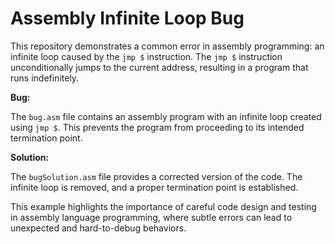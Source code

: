 # Assembly Infinite Loop Bug

This repository demonstrates a common error in assembly programming: an infinite loop caused by the `jmp $` instruction.  The `jmp $` instruction unconditionally jumps to the current address, resulting in a program that runs indefinitely.

**Bug:**

The `bug.asm` file contains an assembly program with an infinite loop created using `jmp $`. This prevents the program from proceeding to its intended termination point.

**Solution:**

The `bugSolution.asm` file provides a corrected version of the code. The infinite loop is removed, and a proper termination point is established.

This example highlights the importance of careful code design and testing in assembly language programming, where subtle errors can lead to unexpected and hard-to-debug behaviors.